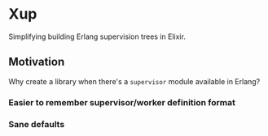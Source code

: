 # Xup

Simplifying building Erlang supervision trees in Elixir. 

## Motivation

Why create a library when there's a `supervisor` module available in Erlang?

### Easier to remember supervisor/worker definition format
### Sane defaults
